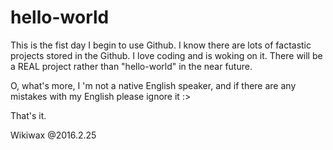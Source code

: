 # hello-world

This is the fist day I begin to use Github. I know there are lots of factastic projects stored in the Github. I love coding and is woking on it. There will be a REAL project rather than "hello-world" in the near future.

O, what's more, I 'm not a native English speaker, and if there are any mistakes with my English please ignore it :>

That's it.

Wikiwax @2016.2.25
